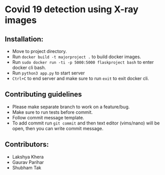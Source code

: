 # Covid 19 detection using X-ray images

## Installation:

- Move to project directory.
- Run `docker build -t majorproject .` to build docker images.
- Run `sudo docker run -ti -p 5000:5000 flaskproject bash` to enter docker cli bash.
- Run `python3 app.py` to start server
- `Ctrl+C` to end server and make sure to run `exit` to exit docker cli.

## Contributing guidelines

- Please make separate branch to work on a feature/bug.
- Make sure to run tests before commit.
- Follow commit message template.
- To add commit run `git commit` and then text editor (vims/nano) will be open, then you can write commit message.

## Contributors:

- Lakshya Khera
- Gaurav Parihar
- Shubham Tak
